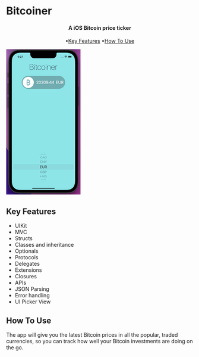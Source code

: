 
#  Bitcoiner

<h4 align="center">A iOS Bitcoin price ticker</h4>

<p align="center">
  •<a href="#key-features">Key Features</a>
  •<a href="#how-to-use">How To Use</a> 
</p>

![screenshot](Bitcoiner/Assets.xcassets/Screenshot.png)

## Key Features

* UIKit
* MVC
* Structs
* Classes and inheritance
* Optionals
* Protocols
* Delegates
* Extensions
* Closures
* APIs
* JSON Parsing
* Error handling
* UI Picker View

## How To Use
The app will give you the latest Bitcoin prices in all the popular, traded currencies, so you can track how well your Bitcoin investments are doing on the go.
